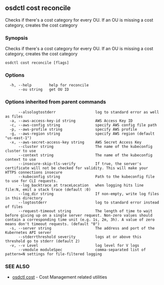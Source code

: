 ## osdctl cost reconcile

Checks if there's a cost category for every OU. If an OU is missing a cost category, creates the cost category

### Synopsis

Checks if there's a cost category for every OU. If an OU is missing a cost category, creates the cost category

```
osdctl cost reconcile [flags]
```

### Options

```
  -h, --help        help for reconcile
      --ou string   get OU ID
```

### Options inherited from parent commands

```
      --alsologtostderr                  log to standard error as well as files
  -a, --aws-access-key-id string         AWS Access Key ID
  -c, --aws-config string                specify AWS config file path
  -p, --aws-profile string               specify AWS profile
  -g, --aws-region string                specify AWS region (default "us-east-1")
  -x, --aws-secret-access-key string     AWS Secret Access Key
      --cluster string                   The name of the kubeconfig cluster to use
      --context string                   The name of the kubeconfig context to use
      --insecure-skip-tls-verify         If true, the server's certificate will not be checked for validity. This will make your HTTPS connections insecure
      --kubeconfig string                Path to the kubeconfig file to use for CLI requests.
      --log_backtrace_at traceLocation   when logging hits line file:N, emit a stack trace (default :0)
      --log_dir string                   If non-empty, write log files in this directory
      --logtostderr                      log to standard error instead of files
      --request-timeout string           The length of time to wait before giving up on a single server request. Non-zero values should contain a corresponding time unit (e.g. 1s, 2m, 3h). A value of zero means don't timeout requests. (default "0")
  -s, --server string                    The address and port of the Kubernetes API server
      --stderrthreshold severity         logs at or above this threshold go to stderr (default 2)
  -v, --v Level                          log level for V logs
      --vmodule moduleSpec               comma-separated list of pattern=N settings for file-filtered logging
```

### SEE ALSO

* [osdctl cost](osdctl_cost.md)	 - Cost Management related utilities

